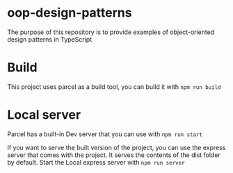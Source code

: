 # oop-design-patterns
The purpose of this repository is to provide examples of object-oriented design patterns in TypeScript


# Build
This project uses parcel as a build tool, you can build it with `npm run build`

# Local server
Parcel has a built-in Dev server that you can use with `npm run start`

If you want to serve the built version of the project, you can use the express server that comes with the project.
It serves the contents of the dist folder by default.
Start the Local express server with `npm run server`
